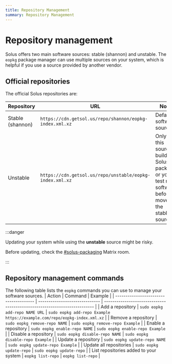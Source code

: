 ```yaml
---
title: Repository Management
summary: Repository Management
---
```


# Repository management

Solus offers two main software sources: stable (shannon) and unstable. The `eopkg` package manager can use multiple sources on your system, which is helpful if you use a source provided by another vendor.

## Official repositories

The official Solus repositories are:

| Repository       | URL                                                      | Notes                                                                                                       |
| ---------------- | -------------------------------------------------------- | ----------------------------------------------------------------------------------------------------------- |
| Stable (shannon) | `https://cdn.getsol.us/repo/shannon/eopkg-index.xml.xz`  | Default software source.                                                                                    |
| Unstable         | `https://cdn.getsol.us/repo/unstable/eopkg-index.xml.xz` | Only use this source if build Solus packages or you test new software before it moves to the stable source. |

:::danger

Updating your system while using the **unstable** source might be risky.

Before updating, check the [#solus-packaging](https://matrix.to/#/#solus-packaging:matrix.org) Matrix room.

:::

## Repository management commands

The following table lists the `eopkg` commands you can use to manage your software sources.
| Action                                 | Command                        | Example                                                                   |
| -------------------------------------- | ------------------------------ | ------------------------------------------------------------------------- |
| Add a repository                       | `sudo eopkg add-repo NAME URL` | `sudo eopkg add-repo Example https://example.com/repo/eopkg-index.xml.xz` |
| Remove a repository                    | `sudo eopkg remove-repo NAME`  | `sudo eopkg remove-repo Example`                                          |
| Enable a repository                    | `sudo eopkg enable-repo NAME`  | `sudo eopkg enable-repo Example`                                          |
| Disable a repository                   | `sudo eopkg disable-repo NAME` | `sudo eopkg disable-repo Example`                                         |
| Update a repository                    | `sudo eopkg update-repo NAME`  | `sudo eopkg update-repo Example`                                          |
| Update all repositories                | `sudo eopkg update-repo`       | `sudo eopkg update-repo`                                                  |
| List repositories added to your system | `eopkg list-repo`              | `eopkg list-repo`                                                         |
